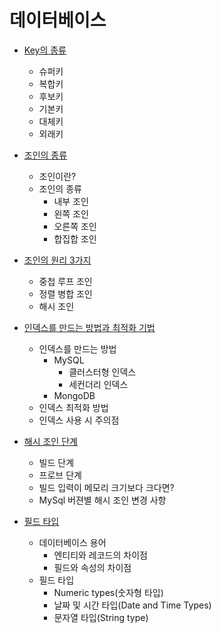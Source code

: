 # 데이터베이스
- [Key의 종류](https://github.com/HanKwanJin/CS_Study/blob/main/DB/KEY종류.md)
    - 슈퍼키
    - 복합키
    - 후보키
    - 기본키
    - 대체키
    - 외래키
- [조인의 종류](https://github.com/HanKwanJin/CS_Study/blob/main/DB/조인의-종류.md)
    - 조인이란?
    - 조인의 종류
        - 내부 조인
        - 왼쪽 조인
        - 오른쪽 조인
        - 합집합 조인

- [조인의 원리 3가지](https://github.com/HanKwanJin/CS_Study/blob/main/DB/조인의-원리-3가지.md)
    - 중첩 루프 조인
    - 정렬 병합 조인
    - 해시 조인

- [인덱스를 만드는 방법과 최적화 기법](https://github.com/HanKwanJin/CS_Study/blob/DB/%2338/index-optimize/DB/%EC%9D%B8%EB%8D%B1%EC%8A%A4%EB%A5%BC-%EB%A7%8C%EB%93%9C%EB%8A%94-%EB%B0%A9%EB%B2%95%EA%B3%BC-%EC%B5%9C%EC%A0%81%ED%99%94-%EA%B8%B0%EB%B2%95.md)
    - 인덱스를 만드는 방법
        - MySQL
            - 클러스터형 인덱스
            - 세컨더리 인덱스
        - MongoDB
    - 인덱스 최적화 방법 
    - 인덱스 사용 시 주의점

- [해시 조인 단계](https://github.com/HanKwanJin/CS_Study/blob/main/DB/해시-조인-단계.md)
    - 빌드 단계
    - 프로브 단계
    - 빌드 입력이 메모리 크기보다 크다면?
    - MySql 버젼별 해시 조인 변경 사항

- [필드 타입](https://github.com/HanKwanJin/CS_Study/blob/main/DB/%ED%95%84%EB%93%9C-%ED%83%80%EC%9E%85.md)
    - 데이터베이스 용어
      - 엔티티와 레코드의 차이점
      - 필드와 속성의 차이점
    - 필드 타입
      - Numeric types(숫자형 타입)
      - 날짜 및 시간 타입(Date and Time Types)
      - 문자열 타입(String type)


